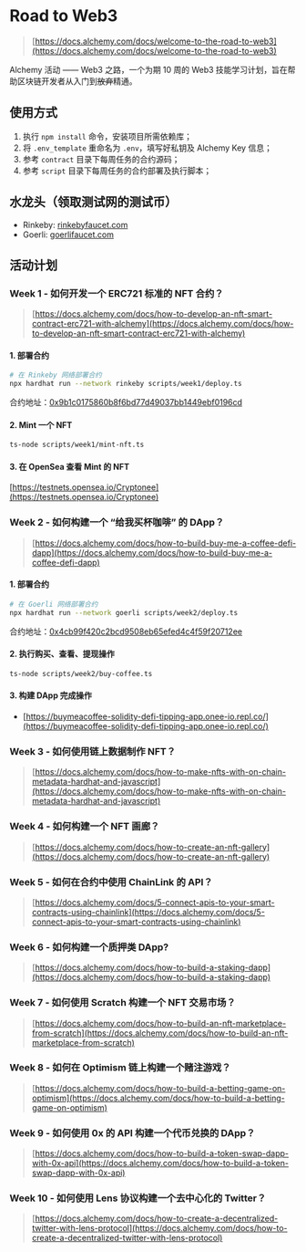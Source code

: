 # Road to Web3

> [https://docs.alchemy.com/docs/welcome-to-the-road-to-web3](https://docs.alchemy.com/docs/welcome-to-the-road-to-web3)

Alchemy 活动 —— Web3 之路，一个为期 10 周的 Web3 技能学习计划，旨在帮助区块链开发者从入门到~~放弃~~精通。

## 使用方式

1. 执行 `npm install` 命令，安装项目所需依赖库；
2. 将 `.env_template` 重命名为 `.env`，填写好私钥及 Alchemy Key 信息；
3. 参考 `contract` 目录下每周任务的合约源码；
4. 参考 `script` 目录下每周任务的合约部署及执行脚本；

## 水龙头（领取测试网的测试币）

- Rinkeby: [rinkebyfaucet.com](https://rinkebyfaucet.com)
- Goerli: [goerlifaucet.com](https://goerlifaucet.com)

## 活动计划

### Week 1 - 如何开发一个 ERC721 标准的 NFT 合约？

> [https://docs.alchemy.com/docs/how-to-develop-an-nft-smart-contract-erc721-with-alchemy](https://docs.alchemy.com/docs/how-to-develop-an-nft-smart-contract-erc721-with-alchemy)

#### 1. 部署合约

```sh
# 在 Rinkeby 网络部署合约
npx hardhat run --network rinkeby scripts/week1/deploy.ts
```

合约地址：[0x9b1c0175860b8f6bd77d49037bb1449ebf0196cd](https://rinkeby.etherscan.io/address/0x9b1c0175860b8f6bd77d49037bb1449ebf0196cd)

#### 2. Mint 一个 NFT

```sh
ts-node scripts/week1/mint-nft.ts
```

#### 3. 在 OpenSea 查看 Mint 的 NFT

[https://testnets.opensea.io/Cryptonee](https://testnets.opensea.io/Cryptonee)

### Week 2 - 如何构建一个 “给我买杯咖啡” 的 DApp？

> [https://docs.alchemy.com/docs/how-to-build-buy-me-a-coffee-defi-dapp](https://docs.alchemy.com/docs/how-to-build-buy-me-a-coffee-defi-dapp)

#### 1. 部署合约

```sh
# 在 Goerli 网络部署合约
npx hardhat run --network goerli scripts/week2/deploy.ts
```

合约地址：[0x4cb99f420c2bcd9508eb65efed4c4f59f20712ee](https://goerli.etherscan.io/address/0x4cb99f420c2bcd9508eb65efed4c4f59f20712ee)

#### 2. 执行购买、查看、提现操作

```sh
ts-node scripts/week2/buy-coffee.ts
```

#### 3. 构建 DApp 完成操作

- [https://buymeacoffee-solidity-defi-tipping-app.onee-io.repl.co/](https://buymeacoffee-solidity-defi-tipping-app.onee-io.repl.co/)

### Week 3 - 如何使用链上数据制作 NFT？

> [https://docs.alchemy.com/docs/how-to-make-nfts-with-on-chain-metadata-hardhat-and-javascript](https://docs.alchemy.com/docs/how-to-make-nfts-with-on-chain-metadata-hardhat-and-javascript)

### Week 4 - 如何构建一个 NFT 画廊？

> [https://docs.alchemy.com/docs/how-to-create-an-nft-gallery](https://docs.alchemy.com/docs/how-to-create-an-nft-gallery)

### Week 5 - 如何在合约中使用 ChainLink 的 API？

> [https://docs.alchemy.com/docs/5-connect-apis-to-your-smart-contracts-using-chainlink](https://docs.alchemy.com/docs/5-connect-apis-to-your-smart-contracts-using-chainlink)

### Week 6 - 如何构建一个质押类 DApp?

> [https://docs.alchemy.com/docs/how-to-build-a-staking-dapp](https://docs.alchemy.com/docs/how-to-build-a-staking-dapp)

### Week 7 - 如何使用 Scratch 构建一个 NFT 交易市场？

> [https://docs.alchemy.com/docs/how-to-build-an-nft-marketplace-from-scratch](https://docs.alchemy.com/docs/how-to-build-an-nft-marketplace-from-scratch)

### Week 8 - 如何在 Optimism 链上构建一个赌注游戏？

> [https://docs.alchemy.com/docs/how-to-build-a-betting-game-on-optimism](https://docs.alchemy.com/docs/how-to-build-a-betting-game-on-optimism)

### Week 9 - 如何使用 0x 的 API 构建一个代币兑换的 DApp？

> [https://docs.alchemy.com/docs/how-to-build-a-token-swap-dapp-with-0x-api](https://docs.alchemy.com/docs/how-to-build-a-token-swap-dapp-with-0x-api)

### Week 10 - 如何使用 Lens 协议构建一个去中心化的 Twitter？

> [https://docs.alchemy.com/docs/how-to-create-a-decentralized-twitter-with-lens-protocol](https://docs.alchemy.com/docs/how-to-create-a-decentralized-twitter-with-lens-protocol)

